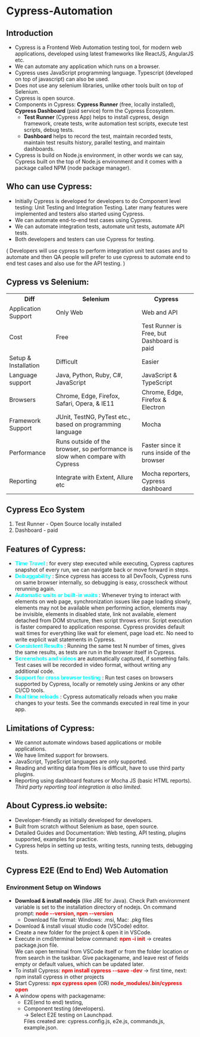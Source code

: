 # Cypress-Automation

## Introduction
- Cypress is a Frontend Web Automation testing tool, for modern web applications, developed using latest frameworks like ReactJS, AngularJS etc. 
- We can automate any application which runs on a browser. 
- Cypress uses JavaScript programming language. Typescript (developed on top of javascript) can also be used. 
- Does not use any selenium libraries, unlike other tools built on top of Selenium.
- Cypress is open source.
- Components in Cypress: <strong>Cypress Runner</strong> (free, locally installed), <strong>Cypress Dashboard</strong> (paid service) form the Cypress Ecosystem.
    - <strong>Test Runner</strong> (Cypress App) helps to install cypress, design framework, create tests, write automation test scripts, execute test scripts, debug tests.
    - <strong>Dashboard</strong> helps to record the test, maintain recorded tests, maintain test results history, parallel testing, and maintain dashboards.
- Cypress is build on Node.js environment, in other words we can say, Cypress built on the top of Node.js environment and it comes with a package called NPM (node package manager).

## Who can use Cypress:
- Initially Cypress is developed for developers to do Component level testing: Unit Testing and Integration Testing. Later many features were implemented and testers also started using Cypress. 
- We can automate end-to-end test cases using Cypress. 
- We can automate integration tests, automate unit tests, automate API tests. 
- Both developers and testers can use Cypress for testing.

( Developers will use cypress to perform integration unit test cases and to automate and then QA people will prefer to use cypress to automate end to end test cases and also use for the API testing. )

## Cypress vs Selenium:

<table>
    <tr>
        <th>Diff</th>
        <th>Selenium</th>
        <th>Cypress</th>
    </tr>
    <tr>
        <td>Application Support</td>
        <td>Only Web</td>
        <td>Web and API</td>
    </tr>
    <tr>
        <td>Cost</td>
        <td>Free</td>
        <td>Test Runner is Free, but <br/> Dashboard is paid</td>
    </tr>
    <tr>
        <td>Setup & Installation</td>
        <td>Difficult</td>
        <td>Easier</td>
    </tr>
    <tr>
        <td>Language support</td>
        <td>Java, Python, Ruby, C#, JavaScript</td>
        <td>JavaScript & TypeScript</td>
    </tr>
    <tr>
        <td>Browsers</td>
        <td>Chrome, Edge, Firefox, Safari, Opera, & IE11</td>
        <td>Chrome, Edge, Firefox & Electron</td>
    </tr>
    <tr>
        <td>Framework Support</td>
        <td>JUnit, TestNG, PyTest etc., based on programming language</td>
        <td>Mocha</td>
    </tr>
    <tr>
        <td>Performance</td>
        <td>Runs outside of the browser, so performance is slow when compare with Cypress</td>
        <td>Faster since it runs inside of the browser</td>
    </tr>
    <tr>
        <td>Reporting</td>
        <td>Integrate with Extent, Allure etc</td>
        <td>Mocha reporters, Cypress dashboard</td>
    </tr>
</table>

## Cypress Eco System
1) Test Runner - Open Source locally installed
2) Dashboard - paid

## Features of Cypress:
- <strong style="color: cyan">Time Travel</strong> : for every step executed while executing, Cypress captures snapshot of every run, we can navigate back or move forward in steps.
- <strong style="color: cyan">Debuggability</strong> : Since cypress has access to all DevTools,  Cypress runs on same browser internally, so debugging is easy, crosscheck without rerunning again.
- <strong style="color: cyan">Automatic waits or built-in waits</strong> :  Whenever trying to interact with elements on web page, synchronization issues like page loading slowly, elements may not be available when performing action, elements may be invisible, elements in disabled state, link not available, element detached from DOM structure, then script throws error. Script execution is faster compared to application response. Cypress provides default wait times for everything like wait for element, page load etc. No need to write explicit wait statements in Cypress.
- <strong style="color: cyan">Consistent Results</strong> : Running the same test N number of times, gives the same results, as tests are run in the browser itself in Cypress.
- <strong style="color: cyan">Screenshots and videos</strong> are automatically captured, if something fails. Test cases will be recorded in video format, without writing any additional code. 
- <strong style="color: cyan">Support for cross browser testing</strong> : Run test cases on browsers supported by Cypress, locally or remotely using Jenkins or any other CI/CD tools.
- <strong style="color: cyan">Real time reloads</strong> : Cypress automatically reloads when you make changes to your tests. See the commands executed in real time in your app.

## Limitations of Cypress:
- We cannot automate windows based applications or mobile applications. 
- We have limited support for browsers.
- JavaScript, TypeScript languages are only supported.
- Reading and writing data from files is difficult, have to use third party plugins.
- Reporting using dashboard features or Mocha JS (basic HTML reports). <i>Third party reporting tool integration is also limited</i>.

## About Cypress.io website:
- Developer-friendly as initially developed for developers. 
- Built from scratch without Selenium as base, open source.
- Detailed Guides and Documentation: Web testing, API testing, plugins supported, examples for practice. 
- Cypress helps in setting up tests, writing tests, running tests, debugging tests.

## Cypress E2E (End to End) Web Automation
### Environment Setup on Windows 
- <b>Download & install nodejs</b> (like JRE for Java). Check Path environment variable is set to the installation directory of nodejs. On command prompt: <b style="color: red">node --version, npm --version</b>
    - Download file format: Windows: .msi, Mac: .pkg files
- Download & install visual studio code (VSCode) editor. 
- Create a new folder for the project & open it in VSCode.
- Execute in cmd/terminal below command: <b style="color: red">npm -i init</b> → creates package.json file. <br/>
 We can open terminal from VSCode itself or from the folder location or from search in the taskbar. Give packagename, and leave rest of fields empty or default values, which can be updated later.  
- To install Cypress: <b style="color: red">npm install cypress --save -dev</b> → first time, next: npm install cypress in other projects
- Start Cypress: <b style="color: red">npx cypress open</b> (OR) <b style="color: red">node_modules/.bin/cypress open</b>
- A window opens with packagename:  <br/>
    - E2E(end to end) testing, <br/>
    - Component testing (developers). <br/>
    &rarr; Select E2E testing on Launchpad. <br/> 
    Files created are: cypress.config.js, e2e.js, commands,js, example.json.